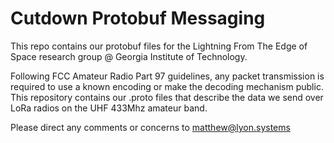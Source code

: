 # Cutdown Protobuf Messaging

This repo contains our protobuf files for the Lightning From The Edge of Space research group @ Georgia Institute of Technology.

Following FCC Amateur Radio Part 97 guidelines, any packet transmission is required to use a known encoding or make the decoding mechanism public. This repository contains our .proto files that describe the data we send over LoRa radios on the UHF 433Mhz amateur band.

Please direct any comments or concerns to matthew@lyon.systems
